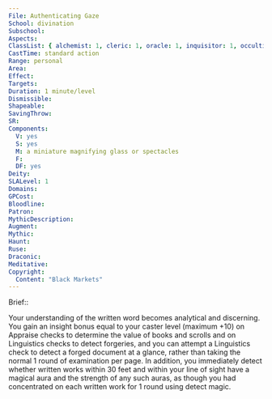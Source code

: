 ```yaml
---
File: Authenticating Gaze
School: divination
Subschool: 
Aspects: 
ClassList: { alchemist: 1, cleric: 1, oracle: 1, inquisitor: 1, occultist: 1, sorcerer: 1, wizard: 1 }
CastTime: standard action
Range: personal
Area: 
Effect: 
Targets: 
Duration: 1 minute/level
Dismissible: 
Shapeable: 
SavingThrow: 
SR: 
Components:
  V: yes
  S: yes
  M: a miniature magnifying glass or spectacles
  F: 
  DF: yes
Deity: 
SLALevel: 1
Domains: 
GPCost: 
Bloodline: 
Patron: 
MythicDescription: 
Augment: 
Mythic: 
Haunt: 
Ruse: 
Draconic: 
Meditative: 
Copyright:
  Content: "Black Markets"
---
```

Brief:: 

Your understanding of the written word becomes analytical and discerning. You gain an insight bonus equal to your caster level (maximum +10) on Appraise checks to determine the value of books and scrolls and on Linguistics checks to detect forgeries, and you can attempt a Linguistics check to detect a forged document at a glance, rather than taking the normal 1 round of examination per page. In addition, you immediately detect whether written works within 30 feet and within your line of sight have a magical aura and the strength of any such auras, as though you had concentrated on each written work for 1 round using detect magic.
